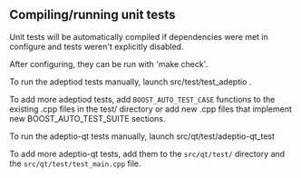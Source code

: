 Compiling/running unit tests
------------------------------------

Unit tests will be automatically compiled if dependencies were met in configure
and tests weren't explicitly disabled.

After configuring, they can be run with 'make check'.

To run the adeptiod tests manually, launch src/test/test_adeptio .

To add more adeptiod tests, add `BOOST_AUTO_TEST_CASE` functions to the existing
.cpp files in the test/ directory or add new .cpp files that
implement new BOOST_AUTO_TEST_SUITE sections.

To run the adeptio-qt tests manually, launch src/qt/test/adeptio-qt_test

To add more adeptio-qt tests, add them to the `src/qt/test/` directory and
the `src/qt/test/test_main.cpp` file.
